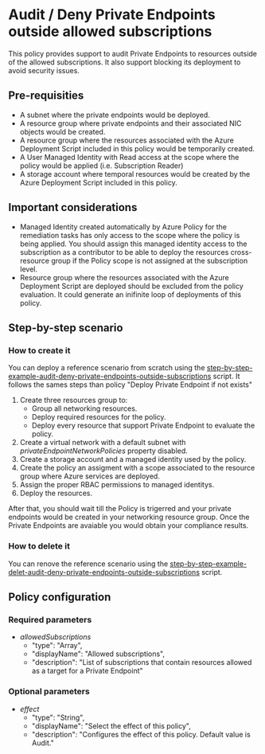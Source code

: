
# Audit / Deny Private Endpoints outside allowed subscriptions

This policy provides support to audit Private Endpoints to resources outside of the allowed subscriptions. It also support blocking its deployment to avoid security issues.

## Pre-requisities

- A subnet where the private endpoints would be deployed.
- A resource group where private endpoints and their associated NIC objects would be created.
- A resource group where the resources associated with the Azure Deployment Script included in this policy would be temporarily created.
- A User Managed Identity with Read access at the scope where the policy would be applied (i.e. Subscription Reader)
- A storage account where temporal resources would be created by the Azure Deployment Script included in this policy.

## Important considerations

- Managed Identity created automatically by Azure Policy for the remediation tasks has only access to the scope where the policy is being applied. You should assign this managed identity access to the subscription as a contributor to be able to deploy the resources cross-resource group if the Policy scope is not assigned at the subscription level.
- Resource group where the resources associated with the Azure Deployment Script are deployed should be excluded from the policy evaluation. It could generate an inifinite loop of deployments of this policy.

## Step-by-step scenario

### How to create it

You can deploy a reference scenario from scratch using the [step-by-step-example-audit-deny-private-endpoints-outside-subscriptions](4.%20Other%20policies\4.1%20Audit%20Private%20Endpoints%20outside%20allowed%20subscriptions\step-by-step-example-audit-deny-private-endpoints-outside-subscriptions.ps1) script. It follows the sames steps than policy "Deploy Private Endpoint if not exists"

1. Create three resources group to:
    - Group all networking resources.
    - Deploy required resources for the policy.
    - Deploy every resource that support Private Endpoint to evaluate the policy.
2. Create a virtual network with a default subnet with *privateEndpointNetworkPolicies* property disabled.
3. Create a storage account and a managed identity used by the policy.
4. Create the policy an assigment with a scope associated to the resource group where Azure services are deployed.
5. Assign the proper RBAC permissions to managed identitys.
6. Deploy the resources.

After that, you should wait till the Policy is trigerred and your private endpoints would be created in your networking resource group. Once the Private Endpoints are avaiable you would obtain your compliance results.

### How to delete it

You can renove the reference scenario using the [step-by-step-example-delet-audit-deny-private-endpoints-outside-subscriptions](4.%20Other%20policies\4.1%20Audit%20Private%20Endpoints%20outside%20allowed%20subscriptions\step-by-step-example-delet-audit-deny-private-endpoints-outside-subscriptions.ps1) script.

## Policy configuration

### Required parameters

- *allowedSubscriptions*
  - "type": "Array",
  - "displayName": "Allowed subscriptions",
  - "description": "List of subscriptions that contain resources allowed as a target for a Private Endpoint"

### Optional parameters

- *effect*
  - "type": "String",
  - "displayName": "Select the effect of this policy",
  - "description": "Configures the effect of this policy. Default value is Audit."
